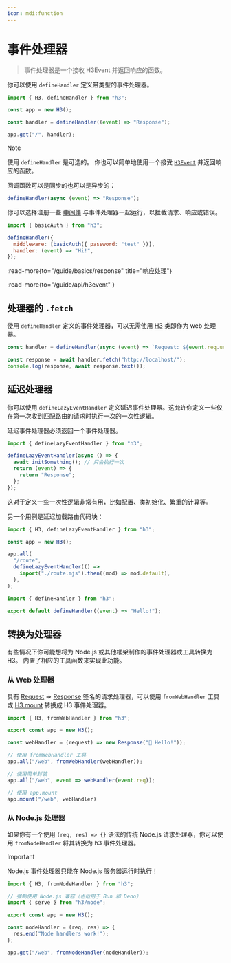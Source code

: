 ```yaml
---
icon: mdi:function
---
```


# 事件处理器

> 事件处理器是一个接收 H3Event 并返回响应的函数。

你可以使用 `defineHandler` 定义带类型的事件处理器。

```js
import { H3, defineHandler } from "h3";

const app = new H3();

const handler = defineHandler((event) => "Response");

app.get("/", handler);
```

> [!NOTE]
> 使用 `defineHandler` 是可选的。
> 你也可以简单地使用一个接受 [`H3Event`](/guide/api/h3event) 并返回响应的函数。

回调函数可以是同步的也可以是异步的：

```js
defineHandler(async (event) => "Response");
```

你可以选择注册一些 [中间件](/guide/basics/middleware) 与事件处理器一起运行，以拦截请求、响应或错误。

```js
import { basicAuth } from "h3";

defineHandler({
  middleware: [basicAuth({ password: "test" })],
  handler: (event) => "Hi!",
});
```

:read-more{to="/guide/basics/response" title="响应处理"}

:read-more{to="/guide/api/h3event" }

## 处理器的 `.fetch`

使用 `defineHandler` 定义的事件处理器，可以无需使用 [H3](/guide/api/h3) 类即作为 web 处理器。

```js
const handler = defineHandler(async (event) => `Request: ${event.req.url}`);

const response = await handler.fetch("http://localhost/");
console.log(response, await response.text());
```

## 延迟处理器

你可以使用 `defineLazyEventHandler` 定义延迟事件处理器。这允许你定义一些仅在第一次收到匹配路由的请求时执行一次的一次性逻辑。

延迟事件处理器必须返回一个事件处理器。

```js
import { defineLazyEventHandler } from "h3";

defineLazyEventHandler(async () => {
  await initSomething(); // 只会执行一次
  return (event) => {
    return "Response";
  };
});
```

这对于定义一些一次性逻辑非常有用，比如配置、类初始化、繁重的计算等。

另一个用例是延迟加载路由代码块：

```js [app.mjs]
import { H3, defineLazyEventHandler } from "h3";

const app = new H3();

app.all(
  "/route",
  defineLazyEventHandler(() =>
    import("./route.mjs").then((mod) => mod.default),
  ),
);
```

```js [route.mjs]
import { defineHandler } from "h3";

export default defineHandler((event) => "Hello!");
```

## 转换为处理器

有些情况下你可能想将为 Node.js 或其他框架制作的事件处理器或工具转换为 H3。
内置了相应的工具函数来实现此功能。

### 从 Web 处理器

具有 [Request](https://developer.mozilla.org/en-US/docs/Web/API/Request) => [Response](https://developer.mozilla.org/en-US/docs/Web/API/Response) 签名的请求处理器，可以使用 `fromWebHandler` 工具或 [H3.mount](/guide/api/h3#h3mount) 转换成 H3 事件处理器。

```js
import { H3, fromWebHandler } from "h3";

export const app = new H3();

const webHandler = (request) => new Response("👋 Hello!"));

// 使用 fromWebHandler 工具
app.all("/web", fromWebHandler(webHandler));

// 使用简单封装
app.all("/web", event => webHandler(event.req));

// 使用 app.mount
app.mount("/web", webHandler)
```

### 从 Node.js 处理器

如果你有一个使用 `(req, res) => {}` 语法的传统 Node.js 请求处理器，你可以使用 `fromNodeHandler` 将其转换为 h3 事件处理器。

> [!IMPORTANT]
> Node.js 事件处理器只能在 Node.js 服务器运行时执行！

```js
import { H3, fromNodeHandler } from "h3";

// 强制使用 Node.js 兼容（也适用于 Bun 和 Deno）
import { serve } from "h3/node";

export const app = new H3();

const nodeHandler = (req, res) => {
  res.end("Node handlers work!");
};

app.get("/web", fromNodeHandler(nodeHandler));
```
